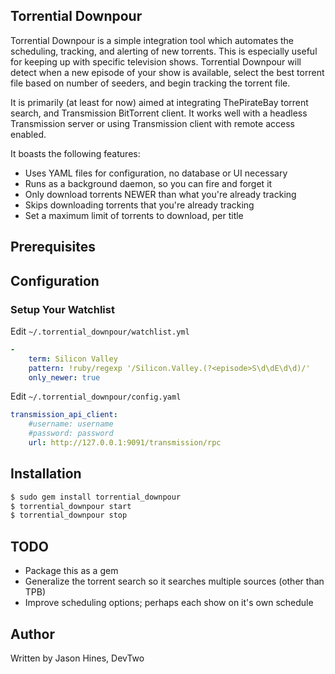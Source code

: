 ## Torrential Downpour

Torrential Downpour is a simple integration tool which automates the
scheduling, tracking, and alerting of new torrents.  This is especially
useful for keeping up with specific television shows.  Torrential Downpour
will detect when a new episode of your show is available, select the best 
torrent file based on number of seeders, and begin tracking the torrent file.

It is primarily (at least for now) aimed at integrating ThePirateBay torrent
search, and Transmission BitTorrent client.  It works well with a headless
Transmission server or using Transmission client with remote access enabled.

It boasts the following features:

* Uses YAML files for configuration, no database or UI necessary 
* Runs as a background daemon, so you can fire and forget it
* Only download torrents NEWER than what you're already tracking
* Skips downloading torrents that you're already tracking
* Set a maximum limit of torrents to download, per title

## Prerequisites

## Configuration

### Setup Your Watchlist

Edit ```~/.torrential_downpour/watchlist.yml```

``` yaml
-
    term: Silicon Valley
    pattern: !ruby/regexp '/Silicon.Valley.(?<episode>S\d\dE\d\d)/'
    only_newer: true
```

Edit ```~/.torrential_downpour/config.yaml```
``` yaml
transmission_api_client:
    #username: username
    #password: password
    url: http://127.0.0.1:9091/transmission/rpc
```


## Installation

``` sh
$ sudo gem install torrential_downpour
$ torrential_downpour start
$ torrential_downpour stop
```

## TODO

- Package this as a gem
- Generalize the torrent search so it searches multiple sources (other than TPB)
- Improve scheduling options; perhaps each show on it's own schedule

## Author

Written by Jason Hines, DevTwo
